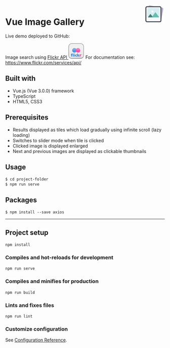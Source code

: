 <img src="./src/assets/images/logo.png" align="right" />

# Vue Image Gallery

Live demo deployed to GitHub: 

Image search using [Flickr API ![Flickr API](./src/assets/images/flickr.png)](https://www.flickr.com/)
For documentation see: https://www.flickr.com/services/api/

## Built with

-   Vue.js (Vue 3.0.0) framework
-   TypeScript
-   HTML5, CSS3

## Prerequisites

-   Results displayed as tiles which load gradually using infinite scroll (lazy loading)
-   Switches to slider mode when tile is clicked
-   Clicked image is displayed enlarged
-   Next and previous images are displayed as clickable thumbnails

## Usage

```
$ cd project-folder
$ npm run serve
```

## Packages

```
$ npm install --save axios
```

---

## Project setup

```
npm install
```

### Compiles and hot-reloads for development

```
npm run serve
```

### Compiles and minifies for production

```
npm run build
```

### Lints and fixes files

```
npm run lint
```

### Customize configuration

See [Configuration Reference](https://cli.vuejs.org/config/).
